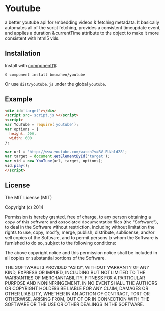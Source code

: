 
# Youtube

  a better youtube api for embedding videos & fetching metadata. It basically automates all of the script fetching, provides a consistent timeupdate event, and applies a duration & currentTime attribute to the object to make it more consistent with html5 vids.

## Installation

  Install with [component(1)](http://component.io):

    $ component install bmcmahen/youtube

  Or use `dist/youtube.js` under the global `youtube`.

## Example

```html
<div id='target'></div>
<script src='script.js'></script>
<script>
var YouTube = require('youtube');
var options = {
  height: 500,
  width: 600
};

var url = 'http://www.youtube.com/watch?v=BV-FUvhldZ8';
var target = document.getElementById('target');
var vid = new YouTube(url, target, options);
vid.play();
</script>
```

## License

  The MIT License (MIT)

  Copyright (c) 2014 <copyright holders>

  Permission is hereby granted, free of charge, to any person obtaining a copy
  of this software and associated documentation files (the "Software"), to deal
  in the Software without restriction, including without limitation the rights
  to use, copy, modify, merge, publish, distribute, sublicense, and/or sell
  copies of the Software, and to permit persons to whom the Software is
  furnished to do so, subject to the following conditions:

  The above copyright notice and this permission notice shall be included in
  all copies or substantial portions of the Software.

  THE SOFTWARE IS PROVIDED "AS IS", WITHOUT WARRANTY OF ANY KIND, EXPRESS OR
  IMPLIED, INCLUDING BUT NOT LIMITED TO THE WARRANTIES OF MERCHANTABILITY,
  FITNESS FOR A PARTICULAR PURPOSE AND NONINFRINGEMENT. IN NO EVENT SHALL THE
  AUTHORS OR COPYRIGHT HOLDERS BE LIABLE FOR ANY CLAIM, DAMAGES OR OTHER
  LIABILITY, WHETHER IN AN ACTION OF CONTRACT, TORT OR OTHERWISE, ARISING FROM,
  OUT OF OR IN CONNECTION WITH THE SOFTWARE OR THE USE OR OTHER DEALINGS IN
  THE SOFTWARE.